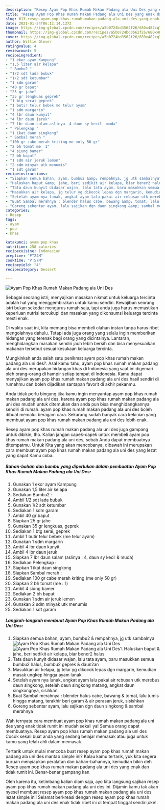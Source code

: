```yaml
---
description: "Resep Ayam Pop Khas Rumah Makan Padang ala Uni Des yang enak dan Mudah Dibuat"
title: "Resep Ayam Pop Khas Rumah Makan Padang ala Uni Des yang enak dan Mudah Dibuat"
slug: 613-resep-ayam-pop-khas-rumah-makan-padang-ala-uni-des-yang-enak-dan-mudah-dibuat
date: 2021-01-24T06:12:14.137Z
image: https://img-global.cpcdn.com/recipes/a5b0724bd3562f26/680x482cq70/ayam-pop-khas-rumah-makan-padang-ala-uni-des-foto-resep-utama.jpg
thumbnail: https://img-global.cpcdn.com/recipes/a5b0724bd3562f26/680x482cq70/ayam-pop-khas-rumah-makan-padang-ala-uni-des-foto-resep-utama.jpg
cover: https://img-global.cpcdn.com/recipes/a5b0724bd3562f26/680x482cq70/ayam-pop-khas-rumah-makan-padang-ala-uni-des-foto-resep-utama.jpg
author: Willie Glover
ratingvalue: 4
reviewcount: 5
recipeingredient:
- "1 ekor ayam Kampung"
- "1,5 liter air kelapa"
- " Bumbu2 "
- "1/2 sdt lada bubuk"
- "1/2 sdt ketumbar"
- "1 sdm garam"
- "40 gr baput"
- "25 gr jahe"
- "35 gr lengkuas geprek"
- "1 btg serai geprek"
- "1 butir telur bebek me telur ayam"
- "1 sdm margarin"
- "4 lbr daun kunyit"
- "4 lbr daun jeruk"
- "7 lbr daun salam aslinya  4 daun sy kecil  muda"
- " Pelengkap "
- "1 ikat daun singkong"
- " Sambal merah "
- "100 gr cabe merah kriting me only 50 gr"
- "2 bh tomat me  1"
- "4 siung bamer"
- "2 bh baput"
- "1 sdm air jeruk lemon"
- "2 sdm minyak utk menumis"
- "1 sdt garam"
recipeinstructions:
- "Siapkan semua bahan, ayam, bumbu2 &amp; rempahnya, jg utk sambalnya"
- "Haluskan baput &amp; jahe, beri sedikit air kelapa, biar bener2 halus"
- "Tata daun kunyit didasar wajan, lalu tata ayam, baru masukkan semua bumbu2 halus, bumbu2 geprek &amp; daun2an"
- "Masukkan air kelapa, jg telur yg dikocok lepas dgn margarin, kemudian masak ungkep hingga ayam lunak"
- "Setelah ayam nya lunak, angkat ayam lalu pakai air rebusan utk merebus daun singkong, setelah daun singkong matang, angkat daun singkongnya, sisihkan"
- "Buat Sambal merahnya : blender halus cabe, bawang &amp; tomat, lalu tumis hingga matang, terakhir beri garam &amp; air perasan jeruk, sisishkan"
- "Goreng sebentar ayam, lalu sajikan dgn daun singkong &amp; sambal merahnya"
categories:
- Resep
tags:
- ayam
- pop
- khas

katakunci: ayam pop khas 
nutrition: 258 calories
recipecuisine: Indonesian
preptime: "PT24M"
cooktime: "PT57M"
recipeyield: "4"
recipecategory: Dessert

---
```



![Ayam Pop Khas Rumah Makan Padang ala Uni Des](https://img-global.cpcdn.com/recipes/a5b0724bd3562f26/680x482cq70/ayam-pop-khas-rumah-makan-padang-ala-uni-des-foto-resep-utama.jpg)

Sebagai seorang istri, menyajikan masakan nikmat untuk keluarga tercinta adalah hal yang menggembirakan untuk kamu sendiri. Kewajiban seorang istri bukan sekedar mengurus rumah saja, tapi anda juga harus memastikan keperluan nutrisi tercukupi dan masakan yang dikonsumsi keluarga tercinta mesti enak.

Di waktu  saat ini, kita memang bisa membeli olahan instan tanpa harus ribet mengolahnya dahulu. Tetapi ada juga orang yang selalu ingin memberikan hidangan yang terenak bagi orang yang dicintainya. Lantaran, menghidangkan masakan sendiri jauh lebih bersih dan bisa menyesuaikan makanan tersebut sesuai kesukaan keluarga tercinta. 



Mungkinkah anda salah satu penikmat ayam pop khas rumah makan padang ala uni des?. Asal kamu tahu, ayam pop khas rumah makan padang ala uni des merupakan hidangan khas di Indonesia yang saat ini digemari oleh orang-orang di hampir setiap tempat di Indonesia. Kamu dapat menyajikan ayam pop khas rumah makan padang ala uni des hasil sendiri di rumahmu dan boleh dijadikan santapan favorit di akhir pekanmu.

Anda tidak perlu bingung jika kamu ingin menyantap ayam pop khas rumah makan padang ala uni des, karena ayam pop khas rumah makan padang ala uni des mudah untuk ditemukan dan anda pun bisa menghidangkannya sendiri di rumah. ayam pop khas rumah makan padang ala uni des boleh dibuat memalui beragam cara. Sekarang sudah banyak cara kekinian yang membuat ayam pop khas rumah makan padang ala uni des lebih enak.

Resep ayam pop khas rumah makan padang ala uni des juga gampang untuk dibikin, lho. Kalian jangan capek-capek untuk membeli ayam pop khas rumah makan padang ala uni des, sebab Anda dapat membuatnya ditempatmu. Untuk Kita yang akan mencobanya, dibawah ini merupakan cara membuat ayam pop khas rumah makan padang ala uni des yang lezat yang dapat Kamu coba.

<!--inarticleads1-->

##### Bahan-bahan dan bumbu yang diperlukan dalam pembuatan Ayam Pop Khas Rumah Makan Padang ala Uni Des:

1. Gunakan 1 ekor ayam Kampung
1. Gunakan 1,5 liter air kelapa
1. Sediakan  Bumbu2 :
1. Ambil 1/2 sdt lada bubuk
1. Gunakan 1/2 sdt ketumbar
1. Sediakan 1 sdm garam
1. Ambil 40 gr baput
1. Siapkan 25 gr jahe
1. Gunakan 35 gr lengkuas, geprek
1. Sediakan 1 btg serai, geprek
1. Ambil 1 butir telur bebek (me telur ayam)
1. Gunakan 1 sdm margarin
1. Ambil 4 lbr daun kunyit
1. Ambil 4 lbr daun jeruk
1. Siapkan 7 lbr daun salam (aslinya : 4, daun sy kecil &amp; muda)
1. Sediakan  Pelengkap :
1. Siapkan 1 ikat daun singkong
1. Siapkan  Sambal merah :
1. Sediakan 100 gr cabe merah kriting (me only 50 gr)
1. Siapkan 2 bh tomat (me : 1)
1. Ambil 4 siung bamer
1. Sediakan 2 bh baput
1. Gunakan 1 sdm air jeruk lemon
1. Gunakan 2 sdm minyak utk menumis
1. Sediakan 1 sdt garam




<!--inarticleads2-->

##### Langkah-langkah membuat Ayam Pop Khas Rumah Makan Padang ala Uni Des:

1. Siapkan semua bahan, ayam, bumbu2 &amp; rempahnya, jg utk sambalnya
<img src="https://img-global.cpcdn.com/steps/8d1b3e8b72dedf0b/160x128cq70/ayam-pop-khas-rumah-makan-padang-ala-uni-des-langkah-memasak-1-foto.jpg" alt="Ayam Pop Khas Rumah Makan Padang ala Uni Des"><img src="https://img-global.cpcdn.com/steps/75d1e4436baf2335/160x128cq70/ayam-pop-khas-rumah-makan-padang-ala-uni-des-langkah-memasak-1-foto.jpg" alt="Ayam Pop Khas Rumah Makan Padang ala Uni Des">1. Haluskan baput &amp; jahe, beri sedikit air kelapa, biar bener2 halus
1. Tata daun kunyit didasar wajan, lalu tata ayam, baru masukkan semua bumbu2 halus, bumbu2 geprek &amp; daun2an
1. Masukkan air kelapa, jg telur yg dikocok lepas dgn margarin, kemudian masak ungkep hingga ayam lunak
1. Setelah ayam nya lunak, angkat ayam lalu pakai air rebusan utk merebus daun singkong, setelah daun singkong matang, angkat daun singkongnya, sisihkan
1. Buat Sambal merahnya : blender halus cabe, bawang &amp; tomat, lalu tumis hingga matang, terakhir beri garam &amp; air perasan jeruk, sisishkan
1. Goreng sebentar ayam, lalu sajikan dgn daun singkong &amp; sambal merahnya




Wah ternyata cara membuat ayam pop khas rumah makan padang ala uni des yang enak tidak rumit ini mudah sekali ya! Semua orang dapat membuatnya. Resep ayam pop khas rumah makan padang ala uni des Cocok sekali buat anda yang sedang belajar memasak atau juga untuk kamu yang telah ahli dalam memasak.

Tertarik untuk mulai mencoba buat resep ayam pop khas rumah makan padang ala uni des mantab simple ini? Kalau kamu tertarik, yuk kita segera buruan menyiapkan peralatan dan bahan-bahannya, kemudian bikin deh Resep ayam pop khas rumah makan padang ala uni des yang enak dan tidak rumit ini. Benar-benar gampang kan. 

Oleh karena itu, ketimbang kalian diam saja, ayo kita langsung sajikan resep ayam pop khas rumah makan padang ala uni des ini. Dijamin kamu tak akan nyesel membuat resep ayam pop khas rumah makan padang ala uni des lezat simple ini! Selamat berkreasi dengan resep ayam pop khas rumah makan padang ala uni des enak tidak ribet ini di tempat tinggal sendiri,oke!.

